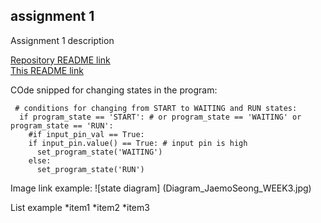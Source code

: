 ## assignment 1
Assignment 1 description

[Repository README link](../README.md)  
[This README link](README.md)  

COde snipped for changing states in the program:
```
 # conditions for changing from START to WAITING and RUN states:
  if program_state == 'START': # or program_state == 'WAITING' or program_state == 'RUN':
    #if input_pin_val == True:
    if input_pin.value() == True: # input pin is high
      set_program_state('WAITING')
    else:
      set_program_state('RUN')
```
Image link example:
![state diagram] (Diagram_JaemoSeong_WEEK3.jpg)

List example
*item1
*item2
*item3

